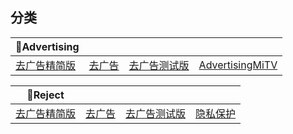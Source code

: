 ## 分类


|📵Advertising|  |  |  |
| ---- | ---- | ---- | ---- |
|[去广告精简版](https://github.com/blackmatrix7/ios_rule_script/tree/masterE:\Projects\RuleGenerator\temp\Github\rule\AdGuard\AdvertisingLite) |[去广告](https://github.com/blackmatrix7/ios_rule_script/tree/masterE:\Projects\RuleGenerator\temp\Github\rule\AdGuard\Advertising) |[去广告测试版](https://github.com/blackmatrix7/ios_rule_script/tree/masterE:\Projects\RuleGenerator\temp\Github\rule\AdGuard\AdvertisingTest) |[AdvertisingMiTV](https://github.com/blackmatrix7/ios_rule_script/tree/masterE:\Projects\RuleGenerator\temp\Github\rule\AdGuard\AdvertisingMiTV) |


|🚫Reject|  |  |  |
| ---- | ---- | ---- | ---- |
|[去广告精简版](https://github.com/blackmatrix7/ios_rule_script/tree/masterE:\Projects\RuleGenerator\temp\Github\rule\AdGuard\AdvertisingLite) |[去广告](https://github.com/blackmatrix7/ios_rule_script/tree/masterE:\Projects\RuleGenerator\temp\Github\rule\AdGuard\Advertising) |[去广告测试版](https://github.com/blackmatrix7/ios_rule_script/tree/masterE:\Projects\RuleGenerator\temp\Github\rule\AdGuard\AdvertisingTest) |[隐私保护](https://github.com/blackmatrix7/ios_rule_script/tree/masterE:\Projects\RuleGenerator\temp\Github\rule\AdGuard\Privacy) |
